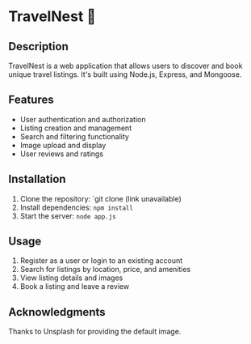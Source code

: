 # TravelNest :file_folder:

## Description 

TravelNest is a web application that allows users to discover and book unique travel listings. It's built using Node.js, Express, and Mongoose.

## Features

* User authentication and authorization
* Listing creation and management
* Search and filtering functionality
* Image upload and display
* User reviews and ratings

## Installation

1. Clone the repository: `git clone (link unavailable)
2. Install dependencies: `npm install`
3. Start the server: `node app.js`

## Usage

1. Register as a user or login to an existing account
2. Search for listings by location, price, and amenities
3. View listing details and images
4. Book a listing and leave a review

## Acknowledgments

Thanks to Unsplash for providing the default image.
